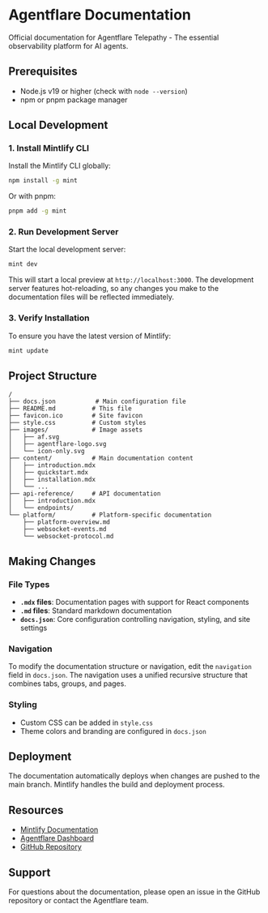 # Agentflare Documentation

Official documentation for Agentflare Telepathy - The essential observability platform for AI agents.

## Prerequisites

- Node.js v19 or higher (check with `node --version`)
- npm or pnpm package manager

## Local Development

### 1. Install Mintlify CLI

Install the Mintlify CLI globally:

```bash
npm install -g mint
```

Or with pnpm:

```bash
pnpm add -g mint
```

### 2. Run Development Server

Start the local development server:

```bash
mint dev
```

This will start a local preview at `http://localhost:3000`. The development server features hot-reloading, so any changes you make to the documentation files will be reflected immediately.

### 3. Verify Installation

To ensure you have the latest version of Mintlify:

```bash
mint update
```

## Project Structure

```
/
├── docs.json           # Main configuration file
├── README.md          # This file
├── favicon.ico        # Site favicon
├── style.css          # Custom styles
├── images/            # Image assets
│   ├── af.svg
│   ├── agentflare-logo.svg
│   └── icon-only.svg
├── content/           # Main documentation content
│   ├── introduction.mdx
│   ├── quickstart.mdx
│   ├── installation.mdx
│   └── ...
├── api-reference/     # API documentation
│   ├── introduction.mdx
│   └── endpoints/
└── platform/          # Platform-specific documentation
    ├── platform-overview.md
    ├── websocket-events.md
    └── websocket-protocol.md
```

## Making Changes

### File Types
- **`.mdx` files**: Documentation pages with support for React components
- **`.md` files**: Standard markdown documentation
- **`docs.json`**: Core configuration controlling navigation, styling, and site settings

### Navigation
To modify the documentation structure or navigation, edit the `navigation` field in `docs.json`. The navigation uses a unified recursive structure that combines tabs, groups, and pages.

### Styling
- Custom CSS can be added in `style.css`
- Theme colors and branding are configured in `docs.json`

## Deployment

The documentation automatically deploys when changes are pushed to the main branch. Mintlify handles the build and deployment process.

## Resources

- [Mintlify Documentation](https://mintlify.com/docs)
- [Agentflare Dashboard](https://app.agentflare.com)
- [GitHub Repository](https://github.com/agentflare-ai/agentflare)

## Support

For questions about the documentation, please open an issue in the GitHub repository or contact the Agentflare team.